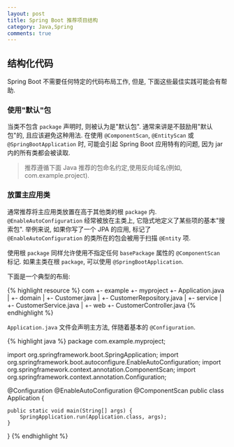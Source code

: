 ```yaml
---
layout: post
title: Spring Boot 推荐项目结构
category: Java,Spring
comments: true
---
```


## **结构化代码**

Spring Boot 不需要任何特定的代码布局工作, 但是, 下面这些最佳实践可能会有帮助.

### **使用"默认"包**

当类不包含 `package` 声明时, 则被认为是"默认包". 通常来讲是不鼓励用"默认包"的, 且应该避免这种用法. 在使用 `@ComponentScan`, `@EntityScan` 或 `@SpringBootApplication` 时, 可能会引起 Spring Boot 应用特有的问题, 因为 jar 内的所有类都会被读取.

> 推荐遵循下面 Java 推荐的包命名约定,使用反向域名(例如, com.example.project).

### **放置主应用类**

通常推荐将主应用类放置在高于其他类的根 `package` 内. `@EnableAutoConfiguration` 经常被放在主类上, 它隐式地定义了某些项的基本"搜索包". 举例来说, 如果你写了一个 JPA 的应用, 标记了 `@EnableAutoConfiguration` 的类所在的包会被用于扫描 `@Entity` 项.

使用根 `package` 同样允许使用不指定任何 `basePackage` 属性的 `@ComponentScan` 标记. 如果主类在根 `package`, 可以使用 `@SpringBootApplication`.

下面是一个典型的布局:

{% highlight resource %}
com
 +- example
     +- myproject
         +- Application.java
         |
         +- domain
         |   +- Customer.java
         |   +- CustomerRepository.java
         |
         +- service
         |   +- CustomerService.java
         |
         +- web
             +- CustomerController.java
{% endhighlight %}

`Application.java` 文件会声明主方法, 伴随着基本的 `@Configuration`.

{% highlight java %}
package com.example.myproject;

import org.springframework.boot.SpringApplication;
import org.springframework.boot.autoconfigure.EnableAutoConfiguration;
import org.springframework.context.annotation.ComponentScan;
import org.springframework.context.annotation.Configuration;

@Configuration
@EnableAutoConfiguration
@ComponentScan
public class Application {

    public static void main(String[] args) {
        SpringApplication.run(Application.class, args);
    }

}
{% endhighlight %}
